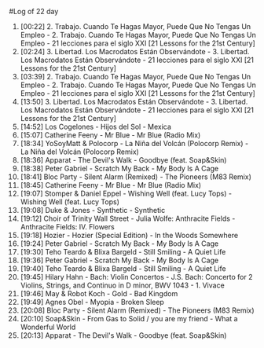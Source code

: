 #Log of 22 day

1. [00:22] 2. Trabajo. Cuando Te Hagas Mayor, Puede Que No Tengas Un Empleo - 2. Trabajo. Cuando Te Hagas Mayor, Puede Que No Tengas Un Empleo - 21 lecciones para el siglo XXI [21 Lessons for the 21st Century]
1. [02:24] 3. Libertad. Los Macrodatos Están Observándote - 3. Libertad. Los Macrodatos Están Observándote - 21 lecciones para el siglo XXI [21 Lessons for the 21st Century]
1. [03:39] 2. Trabajo. Cuando Te Hagas Mayor, Puede Que No Tengas Un Empleo - 2. Trabajo. Cuando Te Hagas Mayor, Puede Que No Tengas Un Empleo - 21 lecciones para el siglo XXI [21 Lessons for the 21st Century]
1. [13:50] 3. Libertad. Los Macrodatos Están Observándote - 3. Libertad. Los Macrodatos Están Observándote - 21 lecciones para el siglo XXI [21 Lessons for the 21st Century]
1. [14:52] Los Cogelones - Hijos del Sol - Mexica
1. [15:07] Catherine Feeny - Mr Blue - Mr Blue (Radio Mix)
1. [18:34] YoSoyMatt & Polocorp - La Niña del Volcán (Polocorp Remix) - La Niña del Volcán (Polocorp Remix)
1. [18:36] Apparat - The Devil's Walk - Goodbye (feat. Soap&Skin)
1. [18:38] Peter Gabriel - Scratch My Back - My Body Is A Cage
1. [18:41] Bloc Party - Silent Alarm (Remixed) - The Pioneers (M83 Remix)
1. [18:45] Catherine Feeny - Mr Blue - Mr Blue (Radio Mix)
1. [19:07] Stomper & Daniel Eppel - Wishing Well (feat. Lucy Tops) - Wishing Well (feat. Lucy Tops)
1. [19:08] Duke & Jones - Synthetic - Synthetic
1. [19:12] Choir of Trinity Wall Street - Julia Wolfe: Anthracite Fields - Anthracite Fields: IV. Flowers
1. [19:18] Hozier - Hozier (Special Edition) - In the Woods Somewhere
1. [19:24] Peter Gabriel - Scratch My Back - My Body Is A Cage
1. [19:30] Teho Teardo & Blixa Bargeld - Still Smiling - A Quiet Life
1. [19:36] Peter Gabriel - Scratch My Back - My Body Is A Cage
1. [19:40] Teho Teardo & Blixa Bargeld - Still Smiling - A Quiet Life
1. [19:45] Hilary Hahn - Bach: Violin Concertos - J.S. Bach: Concerto for 2 Violins, Strings, and Continuo in D minor, BWV 1043 - 1. Vivace
1. [19:46] May & Robot Koch - Gold - Bad Kingdom
1. [19:49] Agnes Obel - Myopia - Broken Sleep
1. [20:08] Bloc Party - Silent Alarm (Remixed) - The Pioneers (M83 Remix)
1. [20:10] Soap&Skin - From Gas to Solid / you are my friend - What a Wonderful World
1. [20:13] Apparat - The Devil's Walk - Goodbye (feat. Soap&Skin)
